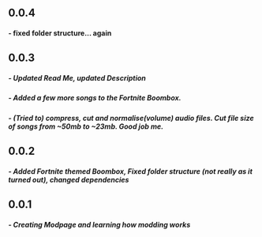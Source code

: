 ## 0.0.4
#### - fixed folder structure... again
## 0.0.3
##### - Updated Read Me, updated Description
##### - Added a few more songs to the Fortnite Boombox.
##### - (Tried to) compress, cut and normalise(volume) audio files. Cut file size of songs from ~50mb to ~23mb. Good job me.
## 0.0.2
##### - Added Fortnite themed Boombox, Fixed folder structure (not really as it turned out), changed dependencies
## 0.0.1
##### - Creating Modpage and learning how modding works
